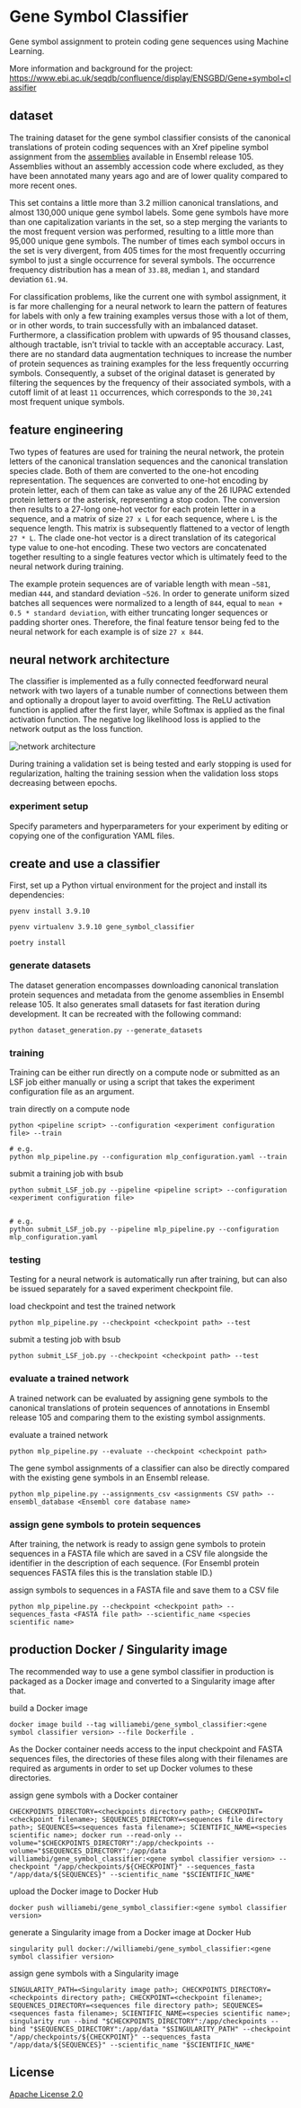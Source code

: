 # Gene Symbol Classifier

Gene symbol assignment to protein coding gene sequences using Machine Learning.

More information and background for the project:
https://www.ebi.ac.uk/seqdb/confluence/display/ENSGBD/Gene+symbol+classifier


## dataset

The training dataset for the gene symbol classifier consists of the canonical translations of protein coding sequences with an Xref pipeline symbol assignment from the [assemblies](https://www.ensembl.org/info/about/species.html) available in Ensembl release 105. Assemblies without an assembly accession code where excluded, as they have been annotated many years ago and are of lower quality compared to more recent ones.

This set contains a little more than 3.2 million canonical translations, and almost 130,000 unique gene symbol labels. Some gene symbols have more than one capitalization variants in the set, so a step merging the variants to the most frequent version was performed, resulting to a little more than 95,000 unique gene symbols. The number of times each symbol occurs in the set is very divergent, from 405 times for the most frequently occurring symbol to just a single occurrence for several symbols. The occurrence frequency distribution has a mean of `33.88`, median `1`, and standard deviation `61.94`.

For classification problems, like the current one with symbol assignment, it is far more challenging for a neural network to learn the pattern of features for labels with only a few training examples versus those with a lot of them, or in other words, to train successfully with an imbalanced dataset. Furthermore, a classification problem with upwards of 95 thousand classes, although tractable, isn't trivial to tackle with an acceptable accuracy. Last, there are no standard data augmentation techniques to increase the number of protein sequences as training examples for the less frequently occurring symbols. Consequently, a subset of the original dataset is generated by filtering the sequences by the frequency of their associated symbols, with a cutoff limit of at least `11` occurrences, which corresponds to the `30,241` most frequent unique symbols.


## feature engineering

Two types of features are used for training the neural network, the protein letters of the canonical translation sequences and the canonical translation species clade. Both of them are converted to the one-hot encoding representation. The sequences are converted to one-hot encoding by protein letter, each of them can take as value any of the 26 IUPAC extended protein letters or the asterisk, representing a stop codon. The conversion then results to a 27-long one-hot vector for each protein letter in a sequence, and a matrix of size `27 x L` for each sequence, where `L` is the sequence length. This matrix is subsequently flattened to a vector of length `27 * L`. The clade one-hot vector is a direct translation of its categorical type value to one-hot encoding. These two vectors are concatenated together resulting to a single features vector which is ultimately feed to the neural network during training.

The example protein sequences are of variable length with mean `~581`, median `444`, and standard deviation `~526`. In order to generate uniform sized batches all sequences were normalized to a length of `844`, equal to `mean + 0.5 * standard deviation`, with either truncating longer sequences or padding shorter ones. Therefore, the final feature tensor being fed to the neural network for each example is of size `27 x 844`.


## neural network architecture

The classifier is implemented as a fully connected feedforward neural network with two layers of a tunable number of connections between them and optionally a dropout layer to avoid overfitting. The ReLU activation function is applied after the first layer, while Softmax is applied as the final activation function. The negative log likelihood loss is applied to the network output as the loss function.

![network architecture](images/network_architecture_ns30241.png?raw=true "network printout for 30241 symbols")

During training a validation set is being tested and early stopping is used for regularization, halting the training session when the validation loss stops decreasing between epochs.


### experiment setup

Specify parameters and hyperparameters for your experiment by editing or copying one of the configuration YAML files.


## create and use a classifier

First, set up a Python virtual environment for the project and install its dependencies:

```
pyenv install 3.9.10

pyenv virtualenv 3.9.10 gene_symbol_classifier

poetry install
```

### generate datasets

The dataset generation encompasses downloading canonical translation protein sequences and metadata from the genome assemblies in Ensembl release 105. It also generates small datasets for fast iteration during development. It can be recreated with the following command:
```
python dataset_generation.py --generate_datasets
```

### training

Training can be either run directly on a compute node or submitted as an LSF job either manually or using a script that takes the experiment configuration file as an argument.

train directly on a compute node
```
python <pipeline script> --configuration <experiment configuration file> --train

# e.g.
python mlp_pipeline.py --configuration mlp_configuration.yaml --train
```

submit a training job with bsub
```
python submit_LSF_job.py --pipeline <pipeline script> --configuration <experiment configuration file>


# e.g.
python submit_LSF_job.py --pipeline mlp_pipeline.py --configuration mlp_configuration.yaml
```

### testing

Testing for a neural network is automatically run after training, but can also be issued separately for a saved experiment checkpoint file.

load checkpoint and test the trained network
```
python mlp_pipeline.py --checkpoint <checkpoint path> --test
```

submit a testing job with bsub
```
python submit_LSF_job.py --checkpoint <checkpoint path> --test
```

### evaluate a trained network

A trained network can be evaluated by assigning gene symbols to the canonical translations of protein sequences of annotations in Ensembl release 105 and comparing them to the existing symbol assignments.

evaluate a trained network
```
python mlp_pipeline.py --evaluate --checkpoint <checkpoint path>
```

The gene symbol assignments of a classifier can also be directly compared with the existing gene symbols in an Ensembl release.
```
python mlp_pipeline.py --assignments_csv <assignments CSV path> --ensembl_database <Ensembl core database name>
```

### assign gene symbols to protein sequences

After training, the network is ready to assign gene symbols to protein sequences in a FASTA file which are saved in a CSV file alongside the identifier in the description of each sequence. (For Ensembl protein sequences FASTA files this is the translation stable ID.)

assign symbols to sequences in a FASTA file and save them to a CSV file
```
python mlp_pipeline.py --checkpoint <checkpoint path> --sequences_fasta <FASTA file path> --scientific_name <species scientific name>
```


## production Docker / Singularity image

The recommended way to use a gene symbol classifier in production is packaged as a Docker image and converted to a Singularity image after that.

build a Docker image
```
docker image build --tag williamebi/gene_symbol_classifier:<gene symbol classifier version> --file Dockerfile .
```

As the Docker container needs access to the input checkpoint and FASTA sequences files, the directories of these files along with their filenames are required as arguments in order to set up Docker volumes to these directories.

assign gene symbols with a Docker container
```
CHECKPOINTS_DIRECTORY=<checkpoints directory path>; CHECKPOINT=<checkpoint filename>; SEQUENCES_DIRECTORY=<sequences file directory path>; SEQUENCES=<sequences fasta filename>; SCIENTIFIC_NAME=<species scientific name>; docker run --read-only --volume="$CHECKPOINTS_DIRECTORY":/app/checkpoints --volume="$SEQUENCES_DIRECTORY":/app/data williamebi/gene_symbol_classifier:<gene symbol classifier version> --checkpoint "/app/checkpoints/${CHECKPOINT}" --sequences_fasta "/app/data/${SEQUENCES}" --scientific_name "$SCIENTIFIC_NAME"
```

upload the Docker image to Docker Hub
```
docker push williamebi/gene_symbol_classifier:<gene symbol classifier version>
```

generate a Singularity image from a Docker image at Docker Hub
```
singularity pull docker://williamebi/gene_symbol_classifier:<gene symbol classifier version>
```

assign gene symbols with a Singularity image
```
SINGULARITY_PATH=<Singularity image path>; CHECKPOINTS_DIRECTORY=<checkpoints directory path>; CHECKPOINT=<checkpoint filename>; SEQUENCES_DIRECTORY=<sequences file directory path>; SEQUENCES=<sequences fasta filename>; SCIENTIFIC_NAME=<species scientific name>; singularity run --bind "$CHECKPOINTS_DIRECTORY":/app/checkpoints --bind "$SEQUENCES_DIRECTORY":/app/data "$SINGULARITY_PATH" --checkpoint "/app/checkpoints/${CHECKPOINT}" --sequences_fasta "/app/data/${SEQUENCES}" --scientific_name "$SCIENTIFIC_NAME"
```


## License

[Apache License 2.0](LICENSE)
